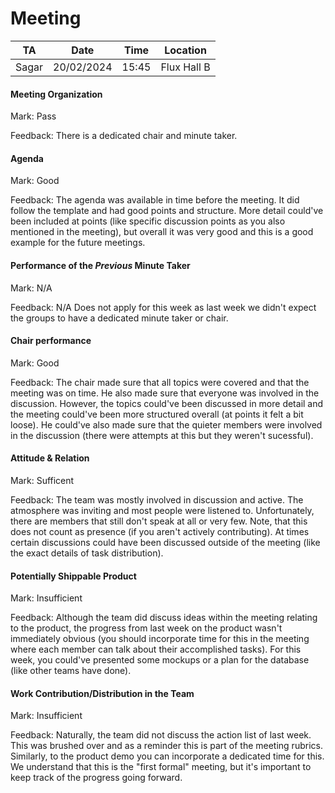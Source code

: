 # Meeting
|    TA      | Date         | Time  | Location    |
| ---------- | ------------ | ----- | ----------  |
| Sagar      | 20/02/2024   | 15:45 | Flux Hall B |



#### Meeting Organization

Mark: Pass

Feedback: There is a dedicated chair and minute taker.


#### Agenda 

Mark: Good

Feedback: The agenda was available in time before the meeting. It did follow the template and had good points and structure. More detail could've been included at points (like specific discussion points as you also mentioned in the meeting), but overall it was very good and this is a good example for the future meetings.


#### Performance of the *Previous* Minute Taker

Mark: N/A

Feedback: N/A Does not apply for this week as last week we didn't expect the groups to have a dedicated minute taker or chair.


#### Chair performance


Mark: Good

Feedback: The chair made sure that all topics were covered and that the meeting was on time. He also made sure that everyone was involved in the discussion. However, the topics could've been discussed in more detail and the meeting could've been more structured overall (at points it felt a bit loose). He could've also made sure that the quieter members were involved in the discussion (there were attempts at this but they weren't sucessful).


#### Attitude & Relation

Mark: Sufficent

Feedback: The team was mostly involved in discussion and active. The atmosphere was inviting and most people were listened to. Unfortunately, there are members that still don't speak at all or very few. Note, that this does not count as presence (if you aren't actively contributing). At times certain discussions could have been discussed outside of the meeting (like the exact details of task distribution).


#### Potentially Shippable Product

Mark: Insufficient

Feedback: Although the team did discuss ideas within the meeting relating to the product, the progress from last week on the product wasn't immediately obvious (you should incorporate time for this in the meeting where each member can talk about their accomplished tasks). For this week, you could've presented some mockups or a plan for the database (like other teams have done).

#### Work Contribution/Distribution in the Team

Mark: Insufficient

Feedback: Naturally, the team did not discuss the action list of last week. This was brushed over and as a reminder this is part of the meeting rubrics. Similarly, to the product demo you can incorporate a dedicated time for this. We understand that this is the "first formal" meeting, but it's important to keep track of the progress going forward.

